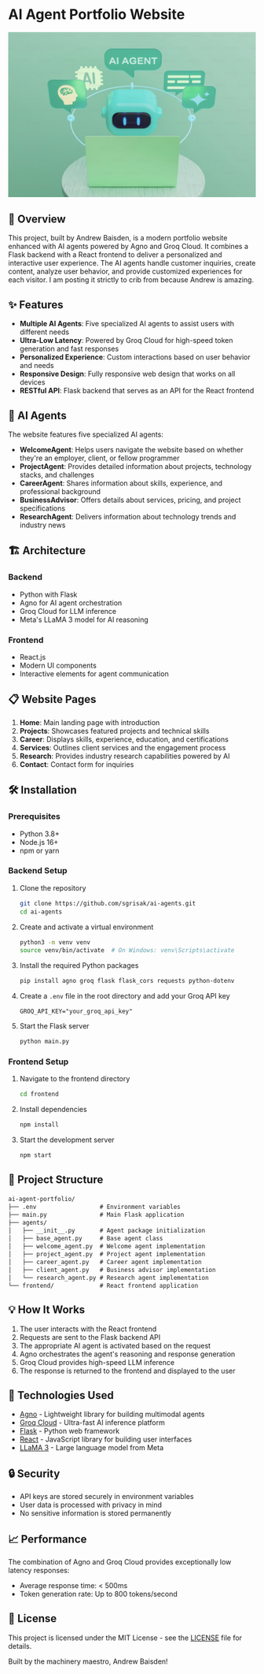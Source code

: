 # AI Agent Portfolio Website

![AI Agent Portfolio Banner](./frontend/public/agents.png)

## 🚀 Overview

This project, built by Andrew Baisden, is a modern portfolio website enhanced with AI agents powered by Agno and Groq Cloud. It combines a Flask backend with a React frontend to deliver a personalized and interactive user experience. The AI agents handle customer inquiries, create content, analyze user behavior, and provide customized experiences for each visitor. I am posting it strictly to crib from because Andrew is amazing.

## ✨ Features

- **Multiple AI Agents**: Five specialized AI agents to assist users with different needs
- **Ultra-Low Latency**: Powered by Groq Cloud for high-speed token generation and fast responses
- **Personalized Experience**: Custom interactions based on user behavior and needs
- **Responsive Design**: Fully responsive web design that works on all devices
- **RESTful API**: Flask backend that serves as an API for the React frontend

## 🤖 AI Agents

The website features five specialized AI agents:

- **WelcomeAgent**: Helps users navigate the website based on whether they're an employer, client, or fellow programmer
- **ProjectAgent**: Provides detailed information about projects, technology stacks, and challenges
- **CareerAgent**: Shares information about skills, experience, and professional background
- **BusinessAdvisor**: Offers details about services, pricing, and project specifications
- **ResearchAgent**: Delivers information about technology trends and industry news

## 🏗️ Architecture

### Backend

- Python with Flask
- Agno for AI agent orchestration
- Groq Cloud for LLM inference
- Meta's LLaMA 3 model for AI reasoning

### Frontend

- React.js
- Modern UI components
- Interactive elements for agent communication

## 📋 Website Pages

1. **Home**: Main landing page with introduction
2. **Projects**: Showcases featured projects and technical skills
3. **Career**: Displays skills, experience, education, and certifications
4. **Services**: Outlines client services and the engagement process
5. **Research**: Provides industry research capabilities powered by AI
6. **Contact**: Contact form for inquiries

## 🛠️ Installation

### Prerequisites

- Python 3.8+
- Node.js 16+
- npm or yarn

### Backend Setup

1. Clone the repository

   ```bash
   git clone https://github.com/sgrisak/ai-agents.git
   cd ai-agents
   ```

2. Create and activate a virtual environment

   ```bash
   python3 -m venv venv
   source venv/bin/activate  # On Windows: venv\Scripts\activate
   ```

3. Install the required Python packages

   ```bash
   pip install agno groq flask flask_cors requests python-dotenv
   ```

4. Create a `.env` file in the root directory and add your Groq API key

   ```
   GROQ_API_KEY="your_groq_api_key"
   ```

5. Start the Flask server
   ```bash
   python main.py
   ```

### Frontend Setup

1. Navigate to the frontend directory

   ```bash
   cd frontend
   ```

2. Install dependencies

   ```bash
   npm install
   ```

3. Start the development server
   ```bash
   npm start
   ```

## 📁 Project Structure

```
ai-agent-portfolio/
├── .env                  # Environment variables
├── main.py               # Main Flask application
├── agents/
│   ├── __init__.py       # Agent package initialization
│   ├── base_agent.py     # Base agent class
│   ├── welcome_agent.py  # Welcome agent implementation
│   ├── project_agent.py  # Project agent implementation
│   ├── career_agent.py   # Career agent implementation
│   ├── client_agent.py   # Business advisor implementation
│   └── research_agent.py # Research agent implementation
└── frontend/             # React frontend application
```

## 💡 How It Works

1. The user interacts with the React frontend
2. Requests are sent to the Flask backend API
3. The appropriate AI agent is activated based on the request
4. Agno orchestrates the agent's reasoning and response generation
5. Groq Cloud provides high-speed LLM inference
6. The response is returned to the frontend and displayed to the user

## 🔗 Technologies Used

- [Agno](https://github.com/agno-ai/agno) - Lightweight library for building multimodal agents
- [Groq Cloud](https://console.groq.com) - Ultra-fast AI inference platform
- [Flask](https://flask.palletsprojects.com/) - Python web framework
- [React](https://reactjs.org/) - JavaScript library for building user interfaces
- [LLaMA 3](https://ai.meta.com/llama/) - Large language model from Meta

## 🔒 Security

- API keys are stored securely in environment variables
- User data is processed with privacy in mind
- No sensitive information is stored permanently

## 📈 Performance

The combination of Agno and Groq Cloud provides exceptionally low latency responses:

- Average response time: < 500ms
- Token generation rate: Up to 800 tokens/second

## 📝 License

This project is licensed under the MIT License - see the [LICENSE](LICENSE) file for details.

Built by the machinery maestro, Andrew Baisden!
